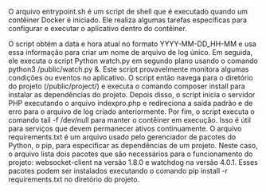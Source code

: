 O arquivo entrypoint.sh é um script de shell que é executado quando um contêiner Docker é iniciado. Ele realiza algumas tarefas específicas para configurar e executar o aplicativo dentro do contêiner.

O script obtém a data e hora atual no formato YYYY-MM-DD_HH-MM e usa essa informação para criar um nome de arquivo de log único.
Em seguida, ele executa o script Python watch.py em segundo plano usando o comando python3 /public/watch.py &. Este script provavelmente monitora algumas condições ou eventos no aplicativo.
O script então navega para o diretório do projeto (/public/project/) e executa o comando composer install para instalar as dependências do projeto.
Depois disso, o script inicia o servidor PHP executando o arquivo indexpro.php e redireciona a saída padrão e de erro para o arquivo de log criado anteriormente.
Por fim, o script executa o comando tail -f /dev/null para manter o contêiner em execução. Isso é útil para serviços que devem permanecer ativos continuamente.
O arquivo requirements.txt é um arquivo usado pelo gerenciador de pacotes do Python, o pip, para especificar as dependências de um projeto. Neste caso, o arquivo lista dois pacotes que são necessários para o funcionamento do projeto: websocket-client na versão 1.8.0 e watchdog na versão 4.0.1. Esses pacotes podem ser instalados executando o comando pip install -r requirements.txt no diretório do projeto.